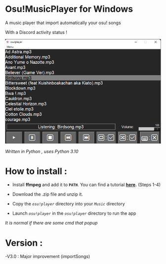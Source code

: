 # Osu!MusicPlayer for Windows

A music player that import automatically your osu! songs

With a Discord activity status !

![Screenshot](screen.png)

*Written in Python , uses Python 3.10*

# How to install :

- Install **ffmpeg** and add it to **`PATH`**. You can find a tutorial **[here](https://www.geeksforgeeks.org/how-to-install-ffmpeg-on-windows/).** (Steps 1-4)

- Download the .zip file and unzip it.

- Copy the *`osu!player`* directory into your *`Music`* directory

- Launch *`osu!player`* in the *`osu!player`* directory to run the app 

*It is normal if there are some cmd that popup*

# Version :

-V3.0 : Major improvement (importSongs)
